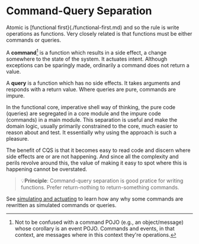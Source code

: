 # Command-Query Separation

Atomic is [functional first}(./functional-first.md) and so the rule is write operations as functions.  Very closely related is that functions must be either commands or queries.

A **command**[^1] is a function which results in a side effect, a change somewhere to the state of the system.  It actuates intent.  Although exceptions can be sparingly made, ordinarily a command does not return a value.

A **query** is a function which has no side effects.  It takes arguments and responds with a return value.  Where queries are pure, commands are impure.

In the functional core, imperative shell way of thinking, the pure code (queries) are segregated in a core module and the impure code (commands) in a main module.  This separation is useful and make the domain logic, usually primarily constrained to the core, much easier to reason about and test.  It essentially why using the approach is such a pleasure.

The benefit of CQS is that it becomes easy to read code and discern where side effects are or are not happening.  And since all the complexity and perils revolve around this, the value of making it easy to spot where this is happening cannot be overstated.

> 💡**Principle**: Command-query separation is good pratice for writing functions.  Prefer return-nothing to return-something commands.

See [simulating and actuating](simulating-actuating.md) to learn how any why some commands are rewritten as simulated commands or queries.

[^1]: Not to be confused with a command POJO (e.g., an object/message) whose corollary is an event POJO.  Commands and events, in that context, are messages where in this context they're operations.

